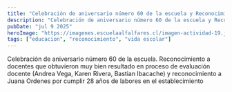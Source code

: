 ```yaml
---
title: "Celebración de aniversario número 60 de la escuela y Reconocimiento a docentes."
description: "Celebración de aniversario número 60 de la escuela y Reconocimiento a docentes."
pubDate: "jul 9 2025"
heroImage: "https://imagenes.escuelaalfalfares.cl/imagen-actividad-19.jpeg"
tags: ["educacion", "reconocimiento", "vida escolar"]
---
```


Celebración de aniversario número 60 de la escuela.
Reconocimiento a docentes que obtuvieron muy bien resultado en proceso de evaluación docente (Andrea Vega, Karen Rivera, Bastian Ibacache) y reconocimiento a Juana Ordenes por cumplir 28 años de labores en el establecimiento